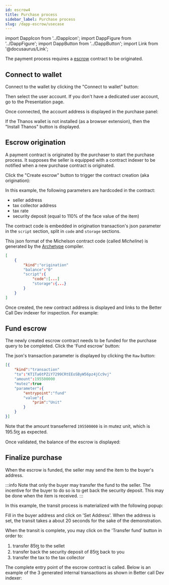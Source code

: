 ```yaml
---
id: escrow4
title: Purchase process
sidebar_label: Purchase process
slug: /dapp-escrow/usecase
---
```


import DappIcon from '../DappIcon';
import DappFigure from '../DappFigure';
import DappButton from '../DappButton';
import Link from '@docusaurus/Link';

The payment process requires a <a href='https://en.wikipedia.org/wiki/Escrow'>escrow</a> contract to be originated.

## Connect to wallet

Connect to the wallet by clicking the "Connect to wallet" button:

<DappFigure img='escrow-connect1.png' width='35%'/>

Then select the user account. If you don't have a dedicated user account, go to the <Link to="/docs/dapp-game/presentation#create-a-user-account">Presentation</Link> page.

Once connected, the account address is displayed in the purchase panel:

<DappFigure img='escrow-connect2.png' width='80%'/>

If the Thanos wallet is not installed (as a browser extension), then the "Install Thanos" button is displayed.

## Escrow origination

A payment contract is originated by the purchaser to start the purchase process. It supposes the seller is equipped with a contract indexer to be notified when a new purchase contract is originated.

Click the "Create escrow" button to trigger the contract creation (aka origination):

<DappFigure img='escrow-origination.png' width='100%'/>

In this example, the following parameters are hardcoded in the contract:
* seller address
* tax collector address
* tax rate
* security deposit (equal to 110% of the face value of the item)

The contract code is embedded in origination transaction's json parameter in the `script` section, split in `code` and `storage` sections.

This json format of the <Link to='/docs/dapp-tools/tezos#micheslon'>Michelson</Link> contract code (called *Micheline*) is <Link to='/docs/dapp-escrow/compilation'>generated</Link> by the <a href='https://archetype-lang.org/'>Archetype</a> compiler.

```json
[
    {
        "kind":"origination"
        "balance":"0"
        "script":{
            "code":[...]
            "storage":{...}
        }
    }
]
```

Once created, the new contract address is displayed and links to the <Link to='docs/dapp-tools/bcd'>Better Call Dev</Link> indexer for inspection. For example:

<DappFigure img='escrow-origination2.png' width='100%'/>

## Fund escrow

The newly created escrow contract needs to be funded for the purchase query to be completed. Click the 'Fund escrow' button:

<DappFigure img='escrow-fund.png' width='100%'/>

The json's transaction parameter is displayed by clicking the `Raw` button:

```json
[{
    "kind":"transaction"
    "to":"KT1Ta6tPZiY7299CRtEEoSByW56pz4jCc9vj"
    "amount":195500000
    "mutez":true
    "parameter":{
        "entrypoint":"fund"
        "value":{
            "prim":"Unit"
        }
    }
}]
```

Note that the amount transeferred `195500000` is in mutez unit, which is 195.5ꜩ as expected.

Once validated, the balance of the escrow is displayed:

<DappFigure img='escrow-fund2.png' width='100%'/>

## Finalize purchase

When the escrow is funded, the seller may send the item to the buyer's address.

:::info
Note that only the buyer may transfer the fund to the seller. The incentive for the buyer to do so is to get back the security deposit. This may be done when the item is received.
:::

In this example, the transit process is materialized with the following popup:

<DappFigure img='escrow-transfer.png' width='50%'/>

Fill in the buyer address and click on 'Set Address'. When the address is set, the transit takes a about 20 seconds for the sake of the demonstration.

When the transit is complete, you may click on the 'Transfer fund' button in order to:
1. transfer 85ꜩ to the sellet
2. transfer back the security deposit of 85ꜩ back to you
3. transfer the tax to the tax collector

<DappFigure img='escrow-transfer2.png' width='100%'/>

The <Link to='/docs/dapp-escrow/interface#complete'>complete</Link> entry point of the escrow contract is called. Below is an example of the 3 generated internal transactions as shown in <Link to='docs/dapp-tools/bcd'>Better call Dev</Link> indexer:

<DappFigure img='escrow-transfer3.png' width='100%'/>

<DappButton url='https://better-call.dev/hangzhounet/opg/ooBNEg5t2UeoHcBkC32GgNjUVvbracxnhGvD5nmyBuL1efFgDMQ/contents' txt="open in BCD" />






